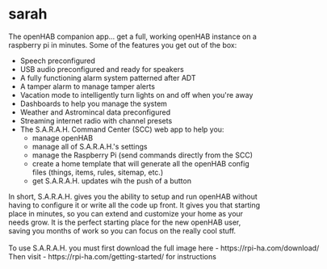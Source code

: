 # sarah
The openHAB companion app... get a full, working openHAB instance on a raspberry pi in minutes. Some of the features you get out of the box:
<ul>
 	<li>Speech preconfigured</li>
 	<li>USB audio preconfigured and ready for speakers</li>
 	<li>A fully functioning alarm system patterned after ADT</li>
 	<li>A tamper alarm to manage tamper alerts</li>
 	<li>Vacation mode to intelligently turn lights on and off when you're away</li>
 	<li>Dashboards to help you manage the system</li>
 	<li>Weather and Astromincal data preconfigured</li>
 	<li>Streaming internet radio with channel presets</li>
 	<li>The S.A.R.A.H. Command Center (SCC) web app to help you:
<ul>
 	<li>manage openHAB</li>
 	<li>manage all of S.A.R.A.H.'s settings</li>
 	<li>manage the Raspberry Pi (send commands directly from the SCC)</li>
 	<li>create a home template that will generate all the openHAB config files (things, items, rules, sitemap, etc.)</li>
 	<li>get S.A.R.A.H. updates wih the push of a button</li>
</ul>
</li>
</ul>
In short, S.A.R.A.H. gives you the ability to setup and run openHAB without having to configure it or write all the code up front. It gives you that starting place in minutes, so you can extend and customize your home as your needs grow. It is the perfect starting place for the new openHAB user, saving you months of work so you can focus on the really cool stuff.
<br/><br/>
<nobr>To use S.A.R.A.H. you must first download the full image here - https://rpi-ha.com/download/</nobr><br/>
<nobr>Then visit - https://rpi-ha.com/getting-started/ for instructions</nobr>
